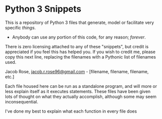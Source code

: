 # Python 3 Snippets
This is a repository of Python 3 files that generate, model or facilitate very specific *things*.
* Anybody can use any portion of this code, for any reason; *forever*.

There is zero licensing attached to any of these "snippets", but credit is appreciated if you feel this has helped you.
If you wish to credit me, please copy this next line, replacing the filenames with a Pythonic list of filenames used.

Jacob Rose, jacob.r.rose96@gmail.com - [filename, filename, filename, etc.]

Each file housed here can be run as a standalone program, and will more or less explain itself as it executes statements.
These files have been given lots of thought on what they actually accomplish, although some may seem inconsequential.

I've done my best to explain what each function in every file does
